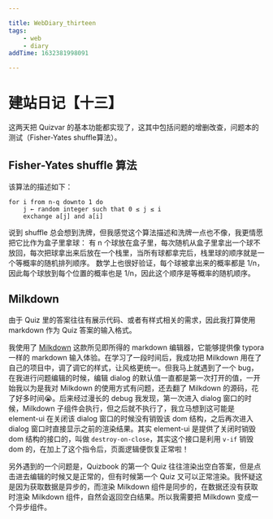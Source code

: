```yaml
---

title: WebDiary_thirteen
tags:
    - web
    - diary
addTime: 1632381998091

---
```

# 建站日记【十三】
这两天把 Quizvar 的基本功能都实现了，这其中包括问题的增删改查，问题本的测试（Fisher-Yates shuffle算法）。

## Fisher-Yates shuffle 算法
该算法的描述如下：
```
for i from n-q downto 1 do
    j ← random integer such that 0 ≤ j ≤ i
    exchange a[j] and a[i]
```
说到 shuffle 总会想到洗牌，但我感觉这个算法描述和洗牌一点也不像，我更情愿把它比作为盒子里拿球：
有 n 个球放在盒子里，每次随机从盒子里拿出一个球不放回，每次把球拿出来后放在一个栈里，当所有球都拿完后，栈里球的顺序就是一个等概率的随机排列顺序。
数学上也很好验证，每个球被拿出来的概率都是 1/n，因此每个球放到每个位置的概率也是 1/n，因此这个顺序是等概率的随机顺序。

<!-- more -->

## Milkdown

由于 Quiz 里的答案往往有展示代码、或者有样式相关的需求，因此我打算使用 markdown 作为 Quiz 答案的输入格式。

我使用了 [Milkdown](https://milkdown.dev/) 这款所见即所得的 markdown 编辑器，它能够提供像 typora 一样的 markdown 输入体验。在学习了一段时间后，我成功把 Milkdown 用在了自己的项目中，调了调它的样式，让风格更统一。但我马上就遇到了一个 bug，在我进行问题编辑的时候，编辑 dialog 的默认值一直都是第一次打开的值，一开始我以为是我对 Milkdown 的使用方式有问题，还去翻了 Milkdown 的源码，花了好多时间😭。后来经过漫长的 debug 我发现，第一次进入 dialog 窗口的时候，Milkdown 子组件会执行，但之后就不执行了，我立马想到这可能是 element-ui 在关闭该 dialog 窗口的时候没有销毁该 dom 结构，之后再次进入 dialog 窗口时直接显示之前的渲染结果。其实 element-ui 是提供了关闭时销毁 dom 结构的接口的，叫做 `destroy-on-close`，其实这个接口是利用 `v-if` 销毁 dom 的，在加上了这个指令后，页面逻辑便恢复正常啦！

另外遇到的一个问题是，Quizbook 的第一个 Quiz 往往渲染出空白答案，但是点击进去编辑的时候又是正常的，但有时候第一个 Quiz 又可以正常渲染。我怀疑这是因为获取数据是异步的，而渲染 Milkdown 组件是同步的，在数据还没有获取时渲染 Milkdown 组件，自然会返回空白结果。所以我需要把 Milkdown 变成一个异步组件。

